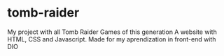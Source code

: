 # tomb-raider
My project with all Tomb Raider Games of this generation
A website with HTML, CSS and Javascript. Made for my aprendization in front-end with DIO
